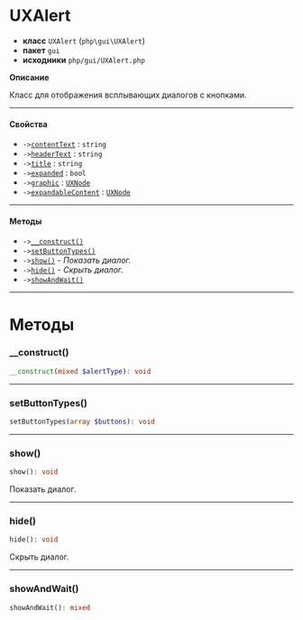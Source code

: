 # UXAlert

- **класс** `UXAlert` (`php\gui\UXAlert`)
- **пакет** `gui`
- **исходники** `php/gui/UXAlert.php`

**Описание**

Класс для отображения всплывающих диалогов с кнопками.

---

#### Свойства

- `->`[`contentText`](#prop-contenttext) : `string`
- `->`[`headerText`](#prop-headertext) : `string`
- `->`[`title`](#prop-title) : `string`
- `->`[`expanded`](#prop-expanded) : `bool`
- `->`[`graphic`](#prop-graphic) : [`UXNode`](https://github.com/jphp-group/jphp-gui-ext/blob/master/jphp-gui-ext/api-docs/classes/php/gui/UXNode.ru.md)
- `->`[`expandableContent`](#prop-expandablecontent) : [`UXNode`](https://github.com/jphp-group/jphp-gui-ext/blob/master/jphp-gui-ext/api-docs/classes/php/gui/UXNode.ru.md)

---

#### Методы

- `->`[`__construct()`](#method-__construct)
- `->`[`setButtonTypes()`](#method-setbuttontypes)
- `->`[`show()`](#method-show) - _Показать диалог._
- `->`[`hide()`](#method-hide) - _Скрыть диалог._
- `->`[`showAndWait()`](#method-showandwait)

---
# Методы

<a name="method-__construct"></a>

### __construct()
```php
__construct(mixed $alertType): void
```

---

<a name="method-setbuttontypes"></a>

### setButtonTypes()
```php
setButtonTypes(array $buttons): void
```

---

<a name="method-show"></a>

### show()
```php
show(): void
```
Показать диалог.

---

<a name="method-hide"></a>

### hide()
```php
hide(): void
```
Скрыть диалог.

---

<a name="method-showandwait"></a>

### showAndWait()
```php
showAndWait(): mixed
```
